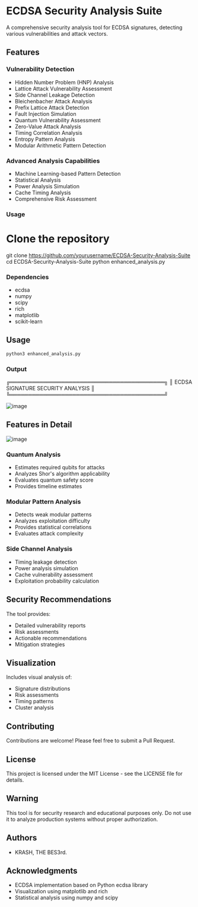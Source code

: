 # ECDSA Security Analysis Suite

A comprehensive security analysis tool for ECDSA signatures, detecting various vulnerabilities and attack vectors.

## Features

### Vulnerability Detection
- Hidden Number Problem (HNP) Analysis
- Lattice Attack Vulnerability Assessment
- Side Channel Leakage Detection
- Bleichenbacher Attack Analysis
- Prefix Lattice Attack Detection
- Fault Injection Simulation
- Quantum Vulnerability Assessment
- Zero-Value Attack Analysis
- Timing Correlation Analysis
- Entropy Pattern Analysis
- Modular Arithmetic Pattern Detection

### Advanced Analysis Capabilities
- Machine Learning-based Pattern Detection
- Statistical Analysis
- Power Analysis Simulation
- Cache Timing Analysis
- Comprehensive Risk Assessment

### Usage
# Clone the repository
git clone https://github.com/yourusername/ECDSA-Security-Analysis-Suite
cd ECDSA-Security-Analysis-Suite
python enhanced_analysis.py


### Dependencies
- ecdsa
- numpy
- scipy
- rich
- matplotlib
- scikit-learn

## Usage

```bash
python3 enhanced_analysis.py
```

### Output

╔══════════════════════════════════════════╗
║     ECDSA SIGNATURE SECURITY ANALYSIS    ║
╚══════════════════════════════════════════╝

![image](https://github.com/user-attachments/assets/bc56d304-2fae-497f-99db-c0c6dce7f66c)


## Features in Detail

![image](https://github.com/user-attachments/assets/c8d22966-aa83-4670-bec8-b1cd329a618e)


### Quantum Analysis
- Estimates required qubits for attacks
- Analyzes Shor's algorithm applicability
- Evaluates quantum safety score
- Provides timeline estimates

### Modular Pattern Analysis
- Detects weak modular patterns
- Analyzes exploitation difficulty
- Provides statistical correlations
- Evaluates attack complexity

### Side Channel Analysis
- Timing leakage detection
- Power analysis simulation
- Cache vulnerability assessment
- Exploitation probability calculation

## Security Recommendations

The tool provides:
- Detailed vulnerability reports
- Risk assessments
- Actionable recommendations
- Mitigation strategies

## Visualization

Includes visual analysis of:
- Signature distributions
- Risk assessments
- Timing patterns
- Cluster analysis

## Contributing

Contributions are welcome! Please feel free to submit a Pull Request.

## License

This project is licensed under the MIT License - see the LICENSE file for details.

## Warning

This tool is for security research and educational purposes only. Do not use it to analyze production systems without proper authorization.

## Authors

- KRASH, THE BES3rd.

## Acknowledgments

- ECDSA implementation based on Python ecdsa library
- Visualization using matplotlib and rich
- Statistical analysis using numpy and scipy
